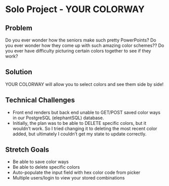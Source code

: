 # Solo Project - YOUR COLORWAY

## Problem
Do you ever wonder how the seniors make such pretty PowerPoints? 
Do you ever wonder how they come up with such amazing color schemes??
Do you ever have difficulty picturing certain colors together to see if they work?

## Solution
YOUR COLORWAY will allow you to select colors and see them side by side!

## Technical Challenges
- Front end renders but back end unable to GET/POST saved color ways in our PostgreSQL (elephantSQL) database. 
- Initially, the plan was to be able to DELETE specific colors, but it wouldn’t work. So I tried changing it to deleting the most recent color added, but ultimately I couldn’t get my state to update correctly.

## Stretch Goals
- Be able to save color ways
- Be able to delete specific colors
- Auto-populate the input field with hex color code from picker
- Multiple users/login to view your stored combinations